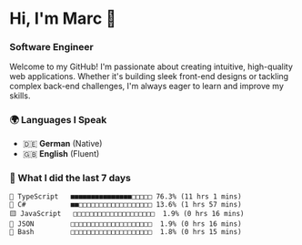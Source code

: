 # Hi, I'm Marc 👋 
### Software Engineer

Welcome to my GitHub! I'm passionate about creating intuitive, high-quality web applications. Whether it's building sleek front-end designs or tackling complex back-end challenges, I'm always eager to learn and improve my skills.  

### 🌍 Languages I Speak  
- 🇩🇪 **German** (Native)  
- 🇬🇧 **English** (Fluent)

### 🤯 What I did the last 7 days

```
🔷 TypeScript   ■■■■■■■■■■■■■■■□□□□□ 76.3% (11 hrs 1 mins)
🔷 C#           ■■□□□□□□□□□□□□□□□□□□ 13.6% (1 hrs 57 mins)
🟨 JavaScript   □□□□□□□□□□□□□□□□□□□□  1.9% (0 hrs 16 mins)
📄 JSON         □□□□□□□□□□□□□□□□□□□□  1.9% (0 hrs 16 mins)
📄 Bash         □□□□□□□□□□□□□□□□□□□□  1.8% (0 hrs 15 mins)
```